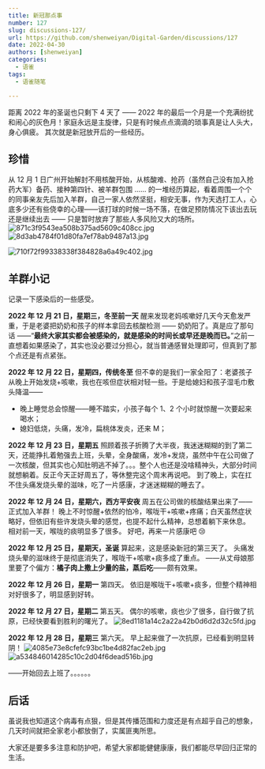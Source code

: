 ```yaml
---
title: 新冠那点事
number: 127
slug: discussions-127/
url: https://github.com/shenweiyan/Digital-Garden/discussions/127
date: 2022-04-30
authors: [shenweiyan]
categories: 
  - 语雀
tags: 
  - 语雀随笔

---
```


距离 2022 年的圣诞也只剩下 4 天了 —— 2022 年的最后一个月是一个充满纷扰和闹心的灰色月！家庭永远是主旋律，只是有时候点点滴滴的琐事真是让人头大，身心俱疲。
其次就是新冠放开后的一些经历。

<!-- more -->

## 珍惜

从 12 月 1 日广州开始解封不用核酸开始，从核酸难、抢药（虽然自己没有加入抢药大军）备药、接种第四针、被羊群包围 ...... 的一堆经历算起，看着周围一个个的同事亲友先后加入羊群，自己一家人依然坚挺，相安无事，作为天选打工人，心底多少还有些侥幸的心理——该打球的时候一场不落，在做足预防情况下该出去玩还是继续出去 —— 只是暂时放弃了那些人多风险又大的场所。
![871c3f9543ea508b375ad5609c408cc.jpg](https://shub.weiyan.tech/yuque/elog-notebook-img/FqNT7d4e9nwmkYhHHM0AI5LaE57q.jpeg)
![8d3ab4784f01d80fa7ef78ab9487a13.jpg](https://shub.weiyan.tech/yuque/elog-notebook-img/Fm5-9BT7zcBsr8brMDw2Fo6GfWjU.jpeg)

![710f72f99338338f384828a6a49c402.jpg](https://shub.weiyan.tech/yuque/elog-notebook-img/FlTU3NvkQH5CydjWBnvLq8eCldUw.jpeg)

## 羊群小记

记录一下感染后的一些感受。

**2022 年 12 月 21 日，星期三，冬至前一天**
醒来发现老妈咳嗽好几天今天愈发严重，于是老婆把奶奶和孩子的样本拿回去核酸检测 —— 奶奶阳了。真是应了那句话 ——“**最终大家其实都会被感染的，就是感染的时间长或早还是晚而已。**”之前一直想着如果感染了，其实也没必要过分担心，就当普通感冒处理即可，但真到了那个点还是有点紧张。

**2022 年 12 月 22 日，星期四，传统冬至**
但不幸的是我们一家全阳了：老婆孩子从晚上开始发烧+咳嗽，我也在咳但症状相对轻一些。于是给媳妇和孩子湿毛巾敷头降温——

- 晚上睡觉总会惊醒——睡不踏实，小孩子每个 1、2 个小时就惊醒一次要起来喝水；
- 媳妇低烧，头痛，发冷，扁桃体发炎，还来 M；

**2022 年 12 月 23 日，星期五**
照顾着孩子折腾了大半夜，我迷迷糊糊的到了第二天，还能挣扎着勉强去上班，头晕，全身酸痛，发冷+发烧，虽然中午在公司做了一次核酸，但其实也心知肚明逃不掉了。。。整个人也还是没啥精神头，大部分时间就想躺着。反正今天正好周五了，等休整完这个周末再说吧。
到了晚上，实在扛不住头痛发烧头晕的滋味，吃了一片感康，才迷迷糊糊的睡去了。

**2022 年 12 月 24 日，星期六，西方平安夜**
周五在公司做的核酸结果出来了——正式加入羊群！
晚上不时惊醒+依然的怕冷，喉咙干+咳嗽+疼痛；白天虽然症状略好，但依旧有些许发烧头晕的感觉，也提不起什么精神，总想着躺下来休息。
相对前一天，喉咙的痰明显多了很多。
好吧，再来一片感康吧 😢

**2022 年 12 月 25 日，星期天，圣诞**
算起来，这是感染新冠的第三天了。
头痛发烧头晕的滋味终于是彻底消失了，喉咙干+咳嗽+痰多成了重点。
——从丈母娘那里要了个偏方：**橘子肉上撒上少量的盐，蒸后吃**——颇有效果。

**2022 年 12 月 26 日，星期一**
第四天。
依旧是喉咙干+咳嗽+痰多，但整个精神相对好很多了，明显感到好转。

**2022 年 12 月 27 日，星期二**
第五天。
偶尔的咳嗽，痰也少了很多，自行做了抗原，已经快要看到胜利的曙光了。
![8ed1181a14c2a22a42b0d6d2d32c5fd.jpg](https://shub.weiyan.tech/yuque/elog-notebook-img/FhT2cjs390H5-wyIZilSm86cj9iC.jpeg)

**2022 年 12 月 28 日，星期三**
第六天。
早上起来做了一次抗原，已经看到明显转阴！
![4085e73e8cfefc93bc1be4d82fac2eb.jpg](https://shub.weiyan.tech/yuque/elog-notebook-img/Fl9OT9nj5TuksoGyrXNPaaGaWA6W.jpeg)
![a534846014285c10c2d04f6dead516b.jpg](https://shub.weiyan.tech/yuque/elog-notebook-img/Fhwd0UAF_5J5m-1MygGo1LrxH77f.jpeg)

——开始回去上班了。。。。。。

## 后话

虽说我也知道这个病毒有点狠，但是其传播范围和力度还是有点超乎自己的想象，几天时间就把全家老小都放倒了，实属匪夷所思。

大家还是要多多注意和防护吧，希望大家都能健健康康，我们都能尽早回归正常的生活。

<script src="https://giscus.app/client.js"
	data-repo="shenweiyan/Digital-Garden"
	data-repo-id="R_kgDOKgxWlg"
	data-mapping="number"
	data-term="127"
	data-reactions-enabled="1"
	data-emit-metadata="0"
	data-input-position="bottom"
	data-theme="light"
	data-lang="zh-CN"
	crossorigin="anonymous"
	async>
</script>
